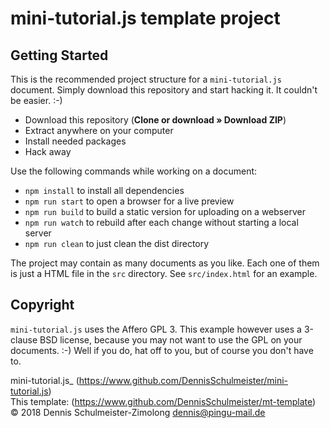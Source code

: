 mini-tutorial.js template project
=================================

Getting Started
---------------

This is the recommended project structure for a `mini-tutorial.js` document.
Simply download this repository and start hacking it. It couldn't be easier. :-)

 * Download this repository (__Clone or download » Download ZIP__)
 * Extract anywhere on your computer
 * Install needed packages
 * Hack away

Use the following commands while working on a document:

 * `npm install` to install all dependencies
 * `npm run start` to open a browser for a live preview
 * `npm run build` to build a static version for uploading on a webserver
 * `npm run watch` to rebuild after each change without starting a local server
 * `npm run clean` to just clean the dist directory

The project may contain as many documents as you like. Each one of them is
just a HTML file in the `src` directory. See `src/index.html` for an example.

Copyright
---------

`mini-tutorial.js` uses the Affero GPL 3. This example however uses a
3-clause BSD license, because you may not want to use the GPL on your documents.
:-) Well if you do, hat off to you, but of course you don't have to.

mini-tutorial.js_ (https://www.github.com/DennisSchulmeister/mini-tutorial.js) <br/>
This template: (https://www.github.com/DennisSchulmeister/mt-template) <br/>
© 2018 Dennis Schulmeister-Zimolong <dennis@pingu-mail.de>
